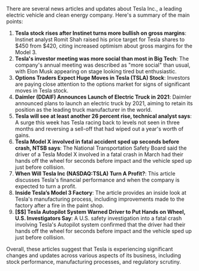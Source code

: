 There are several news articles and updates about Tesla Inc., a leading electric vehicle and clean energy company. Here's a summary of the main points:

1. **Tesla stock rises after Instinet turns more bullish on gross margins**: Instinet analyst Romit Shah raised his price target for Tesla shares to $450 from $420, citing increased optimism about gross margins for the Model 3.
2. **Tesla's investor meeting was more social than most in Big Tech**: The company's annual meeting was described as "more social" than usual, with Elon Musk appearing on stage looking tired but enthusiastic.
3. **Options Traders Expect Huge Moves in Tesla (TSLA) Stock**: Investors are paying close attention to the options market for signs of significant moves in Tesla stock.
4. **Daimler (DDAIF) Announces Launch of Electric Truck in 2021**: Daimler announced plans to launch an electric truck by 2021, aiming to retain its position as the leading truck manufacturer in the world.
5. **Tesla will see at least another 26 percent rise, technical analyst says**: A surge this week has Tesla racing back to levels not seen in three months and reversing a sell-off that had wiped out a year's worth of gains.
6. **Tesla Model X involved in fatal accident sped up seconds before crash, NTSB says**: The National Transportation Safety Board said the driver of a Tesla Model X involved in a fatal crash in March had their hands off the wheel for seconds before impact and the vehicle sped up just before collision.
7. **When Will Tesla Inc (NASDAQ:TSLA) Turn A Profit?**: This article discusses Tesla's financial performance and when the company is expected to turn a profit.
8. **Inside Tesla’s Model 3 Factory**: The article provides an inside look at Tesla's manufacturing process, including improvements made to the factory after a fire in the paint shop.
9. **[$$] Tesla Autopilot System Warned Driver to Put Hands on Wheel, U.S. Investigators Say**: A U.S. safety investigation into a fatal crash involving Tesla's Autopilot system confirmed that the driver had their hands off the wheel for seconds before impact and the vehicle sped up just before collision.

Overall, these articles suggest that Tesla is experiencing significant changes and updates across various aspects of its business, including stock performance, manufacturing processes, and regulatory scrutiny.
